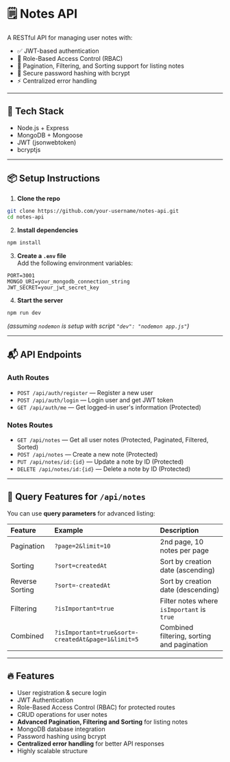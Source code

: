 # 🗒️ Notes API

A RESTful API for managing user notes with:

- ✅ JWT-based authentication
- 👥 Role-Based Access Control (RBAC)
- 📄 Pagination, Filtering, and Sorting support for listing notes
- 🔐 Secure password hashing with bcrypt
- ⚡ Centralized error handling

---

## 🚀 Tech Stack

- Node.js + Express
- MongoDB + Mongoose
- JWT (jsonwebtoken)
- bcryptjs

---

## 📦 Setup Instructions

1. **Clone the repo**

```bash
git clone https://github.com/your-username/notes-api.git
cd notes-api
```

2. **Install dependencies**

```bash
npm install
```

3. **Create a `.env` file**  
Add the following environment variables:
```env
PORT=3001
MONGO_URI=your_mongodb_connection_string
JWT_SECRET=your_jwt_secret_key
```

4. **Start the server**

```bash
npm run dev
```
_(assuming `nodemon` is setup with script `"dev": "nodemon app.js"`)_

---

## 📬 API Endpoints

### Auth Routes
- `POST /api/auth/register` — Register a new user
- `POST /api/auth/login` — Login user and get JWT token
- `GET /api/auth/me` — Get logged-in user's information (Protected)

### Notes Routes
- `GET /api/notes` — Get all user notes (Protected, Paginated, Filtered, Sorted)
- `POST /api/notes` — Create a new note (Protected)
- `PUT /api/notes/id:{id}` — Update a note by ID (Protected)
- `DELETE /api/notes/id:{id}` — Delete a note by ID (Protected)

---

## 📖 Query Features for `/api/notes`

You can use **query parameters** for advanced listing:

| Feature | Example | Description |
|:---|:---|:---|
| Pagination | `?page=2&limit=10` | 2nd page, 10 notes per page |
| Sorting | `?sort=createdAt` | Sort by creation date (ascending) |
| Reverse Sorting | `?sort=-createdAt` | Sort by creation date (descending) |
| Filtering | `?isImportant=true` | Filter notes where `isImportant` is `true` |
| Combined | `?isImportant=true&sort=-createdAt&page=1&limit=5` | Combined filtering, sorting and pagination |

---

## 🔥 Features

- User registration & secure login
- JWT Authentication
- Role-Based Access Control (RBAC) for protected routes
- CRUD operations for user notes
- **Advanced Pagination, Filtering and Sorting** for listing notes
- MongoDB database integration
- Password hashing using bcrypt
- **Centralized error handling** for better API responses
- Highly scalable structure

